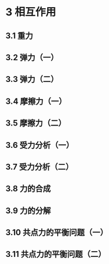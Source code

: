 # 3 相互作用

## 3.1 重力

## 3.2 弹力（一）

## 3.3 弹力（二）

## 3.4 摩擦力（一）

## 3.5 摩擦力（二）

## 3.6 受力分析（一）

## 3.7 受力分析（二）

## 3.8 力的合成

## 3.9 力的分解

## 3.10 共点力的平衡问题（一）

## 3.11 共点力的平衡问题（二）